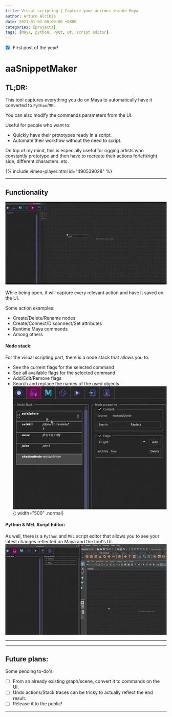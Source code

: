 ```yaml
---
title: Visual scripting | Capture your actions inside Maya
author: Arturo Alcibia
date: 2021-01-01 00:00:00 +0800
categories: [projects]
tags: [Maya, python, PyQt, Qt, script editor]
---
```

- [x] First post of the year!

# aaSnippetMaker


## TL;DR:

This tool captures everything you do on Maya to automatically have it converted to `Python`/`MEL`

You can also modify the commands parameters from the UI.

Useful for people who want to:
 - Quickly have their prototypes ready in a script.
 - Automate their workflow without the need to script.

 On top of my mind, this is especially useful for rigging artists who constantly
 prototype and then have to recreate their actions forleft/right side,
 different characters. etc.

{% include vimeo-player.html id="490539028" %}


---
## Functionality

![Desktop View](/assets/img/aaSnippetMaker/capturing_sideToSide_UI.gif)

While being open, it will capture every relevant action and have it saved on the UI.

Some action examples:
- Create/Delete/Rename nodes
- Create/Connect/Disconnect/Set attributes
- Runtime Maya commands
- Among others

#### Node stack:
For the visual scripting part, there is a node stack that allows you to:
- See the current flags for the selected command
- See all available flags for the selected command
- Add/Edit/Remove flags
- Search and replace the names of the used objects.
![Desktop View](/assets/img/aaSnippetMaker/flags2.gif){: width="500" .normal}

#### Python & MEL Script Editor:

As well, there is a `Python` and `MEL` script editor that allows you to
see your latest changes reflected on Maya and
the tool's UI.
![Desktop View](/assets/img/aaSnippetMaker/multipleLanguages.gif)

---
---
## Future plans:

Some pending to-do's:
- [ ] From an already existing graph/scene, convert it to commands on the UI.
- [ ] Undo actions/Stack traces can be tricky to actually reflect the end result.
- [ ] Release it to the public!

---
